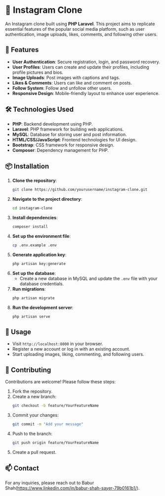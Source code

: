 # 📸 Instagram Clone

An Instagram clone built using **PHP Laravel**. This project aims to replicate essential features of the popular social media platform, such as user authentication, image uploads, likes, comments, and following other users.

## 🌟 Features

- **User Authentication**: Secure registration, login, and password recovery.
- **User Profiles**: Users can create and update their profiles, including profile pictures and bios.
- **Image Uploads**: Post images with captions and tags.
- **Likes & Comments**: Users can like and comment on posts.
- **Follow System**: Follow and unfollow other users.
- **Responsive Design**: Mobile-friendly layout to enhance user experience.

## 🛠️ Technologies Used

- **PHP**: Backend development using PHP.
- **Laravel**: PHP framework for building web applications.
- **MySQL**: Database for storing user and post information.
- **HTML/CSS/JavaScript**: Frontend technologies for UI design.
- **Bootstrap**: CSS framework for responsive design.
- **Composer**: Dependency management for PHP.

## 📦 Installation

1. **Clone the repository**:
    ```bash
    git clone https://github.com/yourusername/instagram-clone.git
    ```
2. **Navigate to the project directory**:
    ```bash
    cd instagram-clone
    ```
3. **Install dependencies**:
    ```bash
    composer install
    ```
4. **Set up the environment file**:
    ```bash
    cp .env.example .env
    ```
5. **Generate application key**:
    ```bash
    php artisan key:generate
    ```
6. **Set up the database**:
   - Create a new database in MySQL and update the `.env` file with your database credentials.
7. **Run migrations**:
    ```bash
    php artisan migrate
    ```
8. **Run the development server**:
    ```bash
    php artisan serve
    ```

## 🚀 Usage

- Visit `http://localhost:8000` in your browser.
- Register a new account or log in with an existing account.
- Start uploading images, liking, commenting, and following users.

## 📄 Contributing

Contributions are welcome! Please follow these steps:

1. Fork the repository.
2. Create a new branch:
    ```bash
    git checkout -b feature/YourFeatureName
    ```
3. Commit your changes:
    ```bash
    git commit -m "Add your message"
    ```
4. Push to the branch:
    ```bash
    git push origin feature/YourFeatureName
    ```
5. Create a pull request.

## 📫 Contact

For any inquiries, please reach out to Babur Shah(https://www.linkedin.com/in/babur-shah-sayer-79b0161b1/).

